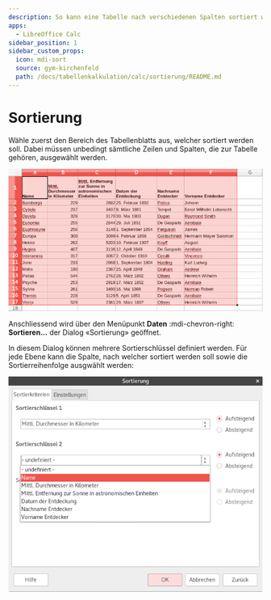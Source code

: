 ```yaml
---
description: So kann eine Tabelle nach verschiedenen Spalten sortiert werden.
apps:
  - LibreOffice Calc
sidebar_position: 1
sidebar_custom_props:
  icon: mdi-sort
  source: gym-kirchenfeld
  path: /docs/tabellenkalkulation/calc/sortierung/README.md
---
```


# Sortierung



Wähle zuerst den Bereich des Tabellenblatts aus, welcher sortiert werden soll. Dabei müssen unbedingt sämtliche Zeilen und Spalten, die zur Tabelle gehören, ausgewählt werden.

![](./images/select-table.lo.png)

Anschliessend wird über den Menüpunkt __Daten__ :mdi-chevron-right: __Sortieren...__ der Dialog «Sortierung» geöffnet.

In diesem Dialog können mehrere Sortierschlüssel definiert werden. Für jede Ebene kann die Spalte, nach welcher sortiert werden soll sowie die Sortierreihenfolge ausgwählt werden:

![](./images/sort-dialog.lo.png)
